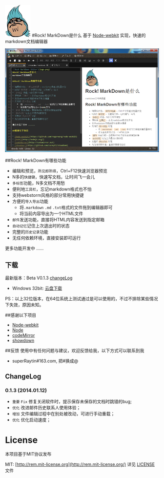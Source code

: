 ![Rock MarkDown Editor](logo.png)
#Rock! MarkDown是什么
基于 [Node-webkit](https://github.com/rogerwang/node-webkit) 实现，快速的markdown文档编辑器

![Rock MarkDown Editor](/docs/z.png)

##Rock! MarkDown有哪些功能

* 编辑和预览，`所见即所得`，Ctrl+F12快速浏览器预览
* N多的`快捷键`，快速写文档，让时间飞一会儿
* `多标签`功能，N多文档不用愁
* 便利地`工具栏`，忘记markdown格式也不怕
* 支持webstorm风格的部分常用快捷键
* 方便的`导入导出`功能
    *  将`.markdown` `.md` `.txt`格式的文件拖到编辑器即可
    *  将当前内容导出为一个HTML文件
* `邮件`发送功能，直接将HTML内容发送到指定邮箱
* `自动记忆`记住上次退出时的状态
* 完整的`历史记录`功能
* 无任何依赖环境，直接安装即可运行

更多功能开发中 ......

## 下载
最新版本：Beta V0.1.3 [changeLog](#ChangeLog)

* Windows 32bit: [云盘下载](http://yunpan.cn/QzrvNvR9FwYLu)

PS：以上32位版本，在64位系统上测试通过是可以使用的，不过不排除某些情况下失效，原因未知。

##感谢以下项目

* [Node-webkit](https://github.com/rogerwang/node-webkit)
* [Node](http://nodejs.org/)
* [codeMirror](http://codemirror.net)
* [showdown](https://github.com/coreyti/showdown)

##反馈
使用中有任何问题与建议，欢迎反馈给我，以下方式可以联系到我

* superRaytin#163.com, 把#换成@

## ChangeLog
### 0.1.3 (2014.01.12)
- `重要` `Fix` 修复关闭软件时，提示保存未保存的文档时跳错的bug;
- `优化` 改进邮件历史联系人使用体验；
- `增加` 文件编辑过程中在别处被改动，可进行手动重载；
- `优化` 优化启动速度；

# License
本项目基于MIT协议发布

MIT: [http://rem.mit-license.org](http://rem.mit-license.org/) 详见 [LICENSE](/LICENSE) 文件